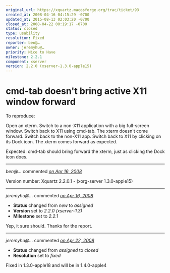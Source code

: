 ```yaml
---
original_url: https://xquartz.macosforge.org/trac/ticket/93
created_at: 2008-04-16 04:15:29 -0700
updated_at: 2015-08-13 02:03:20 -0700
closed_at: 2008-04-22 00:19:17 -0700
status: closed
type: usability
resolution: Fixed
reporter: ben@…
owner: jeremyhu@…
priority: Nice to Have
milestone: 2.2.1
component: xserver
version: 2.2.0 (xserver-1.3.0-apple15)
---
```


cmd-tab doesn't bring active X11 window forward
===============================================


To reproduce:

Open an xterm.
Switch to a non-X11 application with a big full-screen window.
Switch back to X11 using cmd-tab. The xterm doesn't come forward.
Switch back to the non-X11 app.
Switch back to X11 by clicking on its Dock icon. The xterm comes forward as expected.

Expected:
cmd-tab should bring forward the xterm, just as clicking the Dock icon does.



---

*ben@…* commented *[on Apr 16, 2008](https://xquartz.macosforge.org/trac/ticket/93#comment:1 "April 16, 2008 at 4:16 AM PDT")*

Version number: Xquartz 2.2.0.1 - (xorg-server 1.3.0-apple15)



---

*jeremyhu@…* commented *[on Apr 16, 2008](https://xquartz.macosforge.org/trac/ticket/93#comment:2 "April 16, 2008 at 10:35 PM PDT")*

-   **Status** changed from *new* to *assigned*
-   **Version** set to *2.2.0 (xserver-1.3)*
-   **Milestone** set to *2.2.1*

Yep, it sure should. Thanks for the report.



---

*jeremyhu@…* commented *[on Apr 22, 2008](https://xquartz.macosforge.org/trac/ticket/93#comment:3 "April 22, 2008 at 12:19 AM PDT")*

-   **Status** changed from *assigned* to *closed*
-   **Resolution** set to *fixed*

Fixed in 1.3.0-apple18 and will be in 1.4.0-apple4



